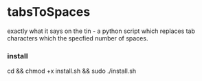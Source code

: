 # tabsToSpaces
exactly what it says on the tin - a python script which replaces tab characters which the specfied number of spaces.
### install
cd <installDir> && chmod +x install.sh && sudo ./install.sh
